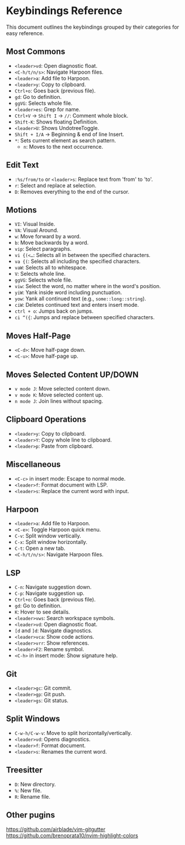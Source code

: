 # Keybindings Reference

This document outlines the keybindings grouped by their categories for easy reference.

## Most Commons

- `<leader>vd`: Open diagnostic float.
- `<C-h/t/n/s>`: Navigate Harpoon files.
- `<leader>a`: Add file to Harpoon.
- `<leader>y`: Copy to clipboard.
- `Ctrl+o`: Goes back (previous file).
- `gd`: Go to definition.
- `ggVG`: Selects whole file.
- `<leader>es`: Grep for name.
- `Ctrl+V` -> `Shift I` -> `//`: Comment whole block.
- `Shift-K`: Shows floating Definition.
- `<leader>U`: Shows UndotreeToggle.
- `Shift + I/A` -> Beginning & end of line Insert.
- `*`: Sets current element as search pattern.
  - `n`: Moves to the next occurrence.

## Edit Text

- `:%s/from/to` or `<leader>s`: Replace text from 'from' to 'to'.
- `r`: Select and replace at selection.
- `D`: Removes everything to the end of the cursor.

## Motions

- `VI`: Visual Inside.
- `VA`: Visual Around.
- `w`: Move forward by a word.
- `b`: Move backwards by a word.
- `vip`: Select paragraphs.
- `vi {(<…`: Selects all in between the specified characters.
- `va {(`: Selects all including the specified characters.
- `vaW`: Selects all to whitespace.
- `V`: Selects whole line.
- `ggVG`: Selects whole file.
- `viw`: Select the word, no matter where in the word's position.
- `yiW`: Yank inside word including punctuation.
- `yow`: Yank all continued text (e.g., `some::long::string`).
- `ciW`: Deletes continued text and enters insert mode.
- `ctrl + o`: Jumps back on jumps.
- `ci “({`: Jumps and replace between specified characters.

## Moves Half-Page

- `<C-d>`: Move half-page down.
- `<C-u>`: Move half-page up.

## Moves Selected Content UP/DOWN

- `v mode J`: Move selected content down.
- `v mode K`: Move selected content up.
- `n mode J`: Join lines without spacing.

## Clipboard Operations

- `<leader>y`: Copy to clipboard.
- `<leader>Y`: Copy whole line to clipboard.
- `<leader>p`: Paste from clipboard.

## Miscellaneous

- `<C-c>` in insert mode: Escape to normal mode.
- `<leader>f`: Format document with LSP.
- `<leader>s`: Replace the current word with input.

## Harpoon

- `<leader>a`: Add file to Harpoon.
- `<C-e>`: Toggle Harpoon quick menu.
- `C-v`: Split window vertically.
- `C-x`: Split window horizontally.
- `C-t`: Open a new tab.
- `<C-h/t/n/s>`: Navigate Harpoon files.

## LSP

- `C-n`: Navigate suggestion down.
- `C-p`: Navigate suggestion up.
- `Ctrl+o`: Goes back (previous file).
- `gd`: Go to definition.
- `K`: Hover to see details.
- `<leader>vws`: Search workspace symbols.
- `<leader>vd`: Open diagnostic float.
- `[d` and `]d`: Navigate diagnostics.
- `<leader>vca`: Show code actions.
- `<leader>vrr`: Show references.
- `<leader>F2`: Rename symbol.
- `<C-h>` in insert mode: Show signature help.

## Git

- `<leader>gc`: Git commit.
- `<leader>gp`: Git push.
- `<leader>gs`: Git status.

## Split Windows

- `C-w-h/C-w-v`: Move to split horizontally/vertically.
- `<leader>vd`: Opens diagnostics.
- `<leader>f`: Format document.
- `<leader>s`: Renames the current word.

## Treesitter

- `D`: New directory.
- `%`: New file.
- `R`: Rename file.



## Other pugins

https://github.com/airblade/vim-gitgutter
https://github.com/brenoprata10/nvim-highlight-colors

